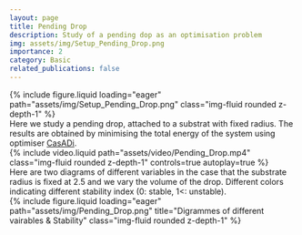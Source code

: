 ```yaml
---
layout: page
title: Pending Drop
description: Study of a pending dop as an optimisation problem
img: assets/img/Setup_Pending_Drop.png
importance: 2
category: Basic
related_publications: false
---
```



<div class="row">
    <div class="col-sm mt-3 mt-md-0">
        <div class="row">
            {% include figure.liquid loading="eager" path="assets/img/Setup_Pending_Drop.png" class="img-fluid rounded z-depth-1" %}
        </div>
        <div class="row">
            Here we study a pending drop, attached to a substrat with fixed radius. The results are obtained by minimising the total energy of the system using optimiser <a href='https://casadi.org/'>CasADi</a>. 
        </div>
    </div>
    <div class="col-sm mt-3 mt-md-0">
        {% include video.liquid path="assets/video/Pending_Drop.mp4" class="img-fluid rounded z-depth-1" controls=true autoplay=true %}
    </div>
</div>




<div class="row">
    <div class="caption">
        Here are two diagrams of different variables in the case that the substrate radius is fixed at 2.5 and we vary the volume of the drop. Different colors indicating different stability index (0: stable, 1<: unstable).
    </div>
    <div class="col-sm mt-3 mt-md-0">
        {% include figure.liquid loading="eager" path="assets/img/Pending_Drop.png" title="Digrammes of different vairables & Stability" class="img-fluid rounded z-depth-1" %}
    </div>
</div>




